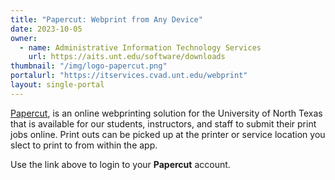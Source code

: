```yaml
---
title: "Papercut: Webprint from Any Device"
date: 2023-10-05
owner:
  - name: Administrative Information Technology Services
    url: https://aits.unt.edu/software/downloads
thumbnail: "/img/logo-papercut.png"
portalurl: "https://itservices.cvad.unt.edu/webprint"
layout: single-portal
---
```

[Papercut](https://itservices.cvad.unt.edu/webprint/ 'Papercut'), is an online webprinting solution for the University of North Texas that is available for our students, instructors, and staff to submit their print jobs online. Print outs can be picked up at the printer or service location you slect to print to from within the app.

Use the link above to login to your **Papercut** account.  